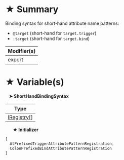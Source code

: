 # &#9733; Summary

Binding syntax for short-hand attribute name patterns:
- `@target` (short-hand for `target.trigger`)
- `:target` (short-hand for `target.bind`)

| Modifier(s)                            |
|----------------------------------------|
| export |

# &#9733; Variable(s)

&nbsp;&nbsp; **&#10148; ShortHandBindingSyntax**

| Type                        |
|-----------------------------|
| [IRegistry](/kernel/interface/di/iregistry.md)[] |

&nbsp;&nbsp;&nbsp;&nbsp;&nbsp; **&#9733; Initializer**

```ts
[
  AtPrefixedTriggerAttributePatternRegistration,
  ColonPrefixedBindAttributePatternRegistration
]
```